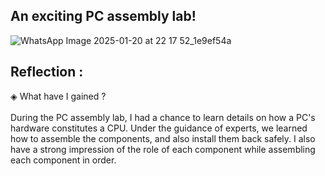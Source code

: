 ## An exciting PC assembly lab!
![WhatsApp Image 2025-01-20 at 22 17 52_1e9ef54a](https://github.com/user-attachments/assets/a2417b6f-f2a1-4235-adb6-3316f0d9cce0)
## Reflection :
◈ What have I gained ? <br><br>
During the PC assembly lab, I had a chance to learn details on how a PC's hardware constitutes a CPU. Under the guidance of experts, we learned how to assemble the components, and also install them back safely. I also have a strong impression of the role of each component while assembling each component in order. 
